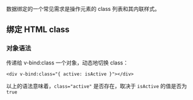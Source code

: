 数据绑定的一个常见需求是操作元素的 class 列表和其内联样式。

## 绑定 HTML class

### 对象语法

传递给 v-bind:class 一个对象，动态地切换 class：

```
<div v-bind:class="{ active: isActive }"></div>
```

以上的语法意味着，`class="active"` 是否存在，取决于 `isActive` 的值是否为 `true`